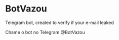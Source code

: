 # BotVazou
Telegram bot, created to verify if your e-mail leaked

Chame o bot no Telegram
@BotVazou
